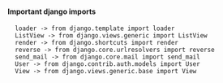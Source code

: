 #### Important django imports

      loader -> from django.template import loader
      ListView -> from django.views.generic import ListView   
      render -> from django.shortcuts import render
      reverse -> from django.core.urlresolvers import reverse   
      send_mail -> from django.core.mail import send_mail
      User -> from django.contrib.auth.models import User   
      View -> from django.views.generic.base import View

